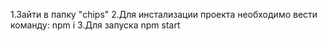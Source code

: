 1.Зайти в папку "chips"
2.Для инстализации проекта необходимо вести команду: npm i
3.Для запуска npm start
